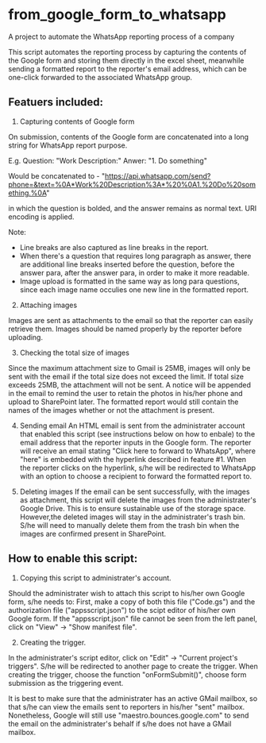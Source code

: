 # from_google_form_to_whatsapp
A project to automate the WhatsApp reporting process of a company


This script automates the reporting process by capturing the contents of the Google form
and storing them directly in the excel sheet, meanwhile sending a formatted report to the 
reporter's email address, which can be one-click forwarded to the associated WhatsApp group.

## Featuers included:

1. Capturing contents of Google form

On submission, contents of the Google form are concatenated into a long string for WhatsApp 
report purpose.

E.g. 
Question: "Work Description:"
Anwer: "1. Do something"

Would be concatenated to - 
"https://api.whatsapp.com/send?phone=&text=%0A*Work%20Description%3A*%20%0A1.%20Do%20something.%0A"

in which the question is bolded, and the answer remains as normal text. URI encoding is applied.

Note:
- Line breaks are also captured as line breaks in the report.
- When there's a question that requires long paragraph as answer, there are additional line breaks
inserted before the question, before the answer para, after the answer para, in order to make it 
more readable. 
- Image upload is formatted in the same way as long para questions, since each image name occulies one
new line in the formatted report.


2. Attaching images

Images are sent as attachments to the email so that the reporter can easily retrieve them.
Images should be named properly by the reporter before uploading. 


3. Checking the total size of images

Since the maximum attachment size to Gmail is 25MB, images will only be sent with the email if the 
total size does not exceed the limit.
If total size exceeds 25MB, the attachment will not be sent. A notice will be appended in the email
to remind the user to retain the photos in his/her phone and upload to SharePoint later.
The formatted report would still contain the names of the images whether or not the attachment is present. 


4. Sending email
An HTML email is sent from the administrater account that enabled this script (see instructions below on 
how to enbale) to the email address that the reporter inputs in the Google form.
The reporter will receive an email stating "Click here to forward to WhatsApp", where "here" is 
embedded with the hyperlink described in feature #1.
When the reporter clicks on the hyperlink, s/he will be redirected to WhatsApp with an option to choose a 
recipient to forward the formatted report to.


5. Deleting images
If the email can be sent successfully, with the images as attachment, this script will delete the images 
from the administrater's Google Drive. This is to ensure sustainable use of the storage space. 
However,the deleted images will stay in the administrater's trash bin. S/he will need to manually delete 
them from the trash bin when the images are confirmed present in SharePoint.



## How to enable this script: 

1. Copying this script to administrater's account.

Should the administrater wish to attach this script to his/her own Google form, s/he needs to:
First, make a copy of both this file ("Code.gs") and the authorization file ("appsscript.json") to 
the scipt editor of his/her own Google form.
If the "appsscript.json" file cannot be seen from the left panel, click on "View" -> "Show manifest file".


2. Creating the trigger.

In the administrater's script editor, click on "Edit" -> "Current project's triggers".
S/he will be redirected to another page to create the trigger.
When creating the trigger, choose the function "onFormSubmit()", choose form submission as the triggering event.

It is best to make sure that the administrater has an active GMail mailbox, so that s/he can view the emails 
sent to reporters in his/her "sent" mailbox. 
Nonetheless, Google will still use "maestro.bounces.google.com" to send the email on the administrater's behalf 
if s/he does not have a GMail mailbox. 

